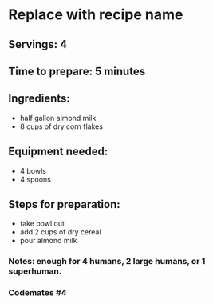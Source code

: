 # Replace with recipe name

## Servings: 4

## Time to prepare: 5 minutes

## Ingredients: 
  - half gallon almond milk
  - 8 cups of dry corn flakes 


## Equipment needed: 
  - 4 bowls
  - 4 spoons


## Steps for preparation: 
  - take bowl out
  - add 2 cups of dry cereal
  - pour almond milk 



### Notes: enough for 4 humans, 2 large humans, or 1 superhuman. 



### Codemates #4
